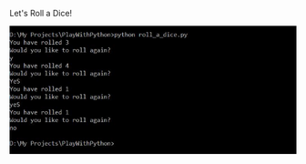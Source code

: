 Let's Roll a Dice!

![alt-txt](https://github.com/deepankarkotnala/PlayWithPython/blob/master/Roll_A_Dice/roll_a_dice.JPG)
